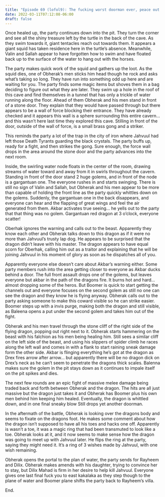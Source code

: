 ```yaml
---
title: "Episode 69 (lofol9): The fucking worst doorman ever, peace out east kakalaka"
date: 2022-03-11T07:12:08-06:00
draft: false
---
```

Once healed up, the party continues down into the pit. They turn the corner and see all the shiny treasure left by the turtle in the back of the cave. As they swim towards it, giant tentacles reach out towards them. It appears a giant squid has taken residence here in the turtle’s absence. Meanwhile, Valin and Sallah appear to have forgotten how to swim and have floated back up to the surface of the water to hang out with the horses.

The party makes quick work of the squid and gathers up the loot. As the squid dies, one of Obherak’s men sticks him head though he rock and asks what’s taking so long. They have run into something odd up here and are waiting for you. The party finds some magic items but shoves them in a bag deciding to figure out what they are later. They swim up a hole in the roof of this cave and find themselves in a tunnel that has only a trickle of water running along the floor. Ahead of them Obherak and his men stand in front of a stone door. They explain that they would have passed through but there appears to be a wall of force blocking their entrance. They have already checked and it appears this wall is a sphere surrounding this entire cavern… and this wasn’t here last time they explored this cave. Stilling in front of the door, outside of the wall of force, is a small brass gong and a striker.

This reminds the party a lot of the trap in the city of iron where Jahvuul had left those Death Tyrants guarding the black crystals. The party buffs up, ready for a fight, and then strikes the gong. Sure enough, the force wall drops in the area around the stone door and the party advances into the next room.

Inside, the swirling water node floats in the center of the room, drawing streams of water toward and away from it in swirls throughout the cavern. Standing in front of the door stand 2 huge golems, and in front of the node is a gargantuan one. The everyone rushes in and starts swinging. There is still no sign of Valin and Sallah, but Obherak and his men appear to be more than capable of holding the front line as the party quickly whittles down on the golems. Suddenly, the gargantuan one in the back disappears, and everyone can hear and the flapping of great wings and feel the air generated from them. Akbar activates true seeing… he yells out to the party that that thing was no golem. Gargantuan red dragon at 3 o’clock, everyone scatter!

Oberhak ignores the warning and calls out to the beast. Apparently they know each other and Obherak talks down to this dragon as if it were no more than Jahvuul’s trusty lap dog. He appears to be surprised that the dragon didn’t leave with his master. The dragon appears to have equal scorn for Oberhak, calling him out as a traitor and explaining that he will be joining Jahvuul in his moment of glory as soon as he dispatches all of you.

Apparently everyone else doesn’t care about Akbar’s warning either. Some party members rush into the area getting closer to everyone as Akbar ducks behind a door. The full front assault drops one of the golems, but leaves everyone but akbar in the path of the dragons fire. It burns hot and hard… almost dropping some of the heros. But Boomer is quick to start getting the channels out and everyone focuses on the second golem as still no one can see the dragon and they know he is flying anyway. Obherak calls out to the party asking someone to make this coward visible so he can strike easier. Boomer steps up with a invis purge, making both the dragon and still visible, as Baleena opens a put under the second golem and takes him out of the fight.

Obherak and his men travel through the stone cliff of the right side of the flying dragon, popping out right next to it. Obherak starts hammering on the beast with his falchion as his men being healing him. Still sees a similar cliff on the left side of the beast, and using his slippers of spider climb he races along the left wall and comes in with a flank to start raining sneak damage form the other side. Akbar is flinging everything he’s got at the dragon as Drex fires arrow after arrow… but apparently there will be no dragon dick on Drex’s neck as he can’t seem to penetrate the dragons thick scales. Balenna makes sure the golem in the pit stays down as it continues to impale itself on the pit spikes and dies.

The next few rounds are an epic fight of massive melee damage being traded back and forth between Obherak and the dragon. The hits are all just massive but the dragon just takes it and Obherak has Boomer plus his own men behind him keeping him healed. Eventually, the dragon is whittled down, and in one final sneaky blow Still drops yet another doorman.

In the aftermath of the battle, Obherak is looking over the dragons body and seems to fixate on the dragons foot. He makes some comment about how the dragon isn’t supposed to have all his toes and hacks one off. Apparently is wasn’t a toe, it was a magic ring that had been transmuted to look like a toe. Obherak looks at it, and it now seems to make sense how the dragon was going to meet up with Jahvuul later. He flips the ring at the party, saying they might need it. It’s a ring of 3 wishes made by Jahvuul, with one wish remaining.

Obherak opens the portal to the plan of water, the party sends for Rayheem and Dilix. Obherak makes amends with his daughter, trying to convince her to stay, but Dilix Mahad is firm in her desire to help kill Jahvuul. Everyone gives one last final fuck you to east kakalaka as they step though to the plane of water and Boomer plane shifts the party back to Rayheem’s villa.

End.

